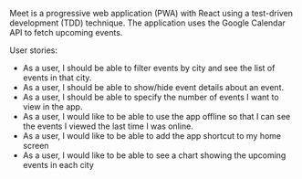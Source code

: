 Meet is a progressive web application (PWA) with React using a
test-driven development (TDD) technique. The application uses the Google
Calendar API to fetch upcoming events.

User stories:

- As a user, I should be able to filter events by city and see the list of events in that city.
- As a user, I should be able to show/hide event details about an event.
- As a user, I should be able to specify the number of events I want to view in the app.
- As a user, I would like to be able to use the app offline so that I can see the events I viewed the last time I was online.
- As a user, I would like to be able to add the app shortcut to my home screen
- As a user, I would like to be able to see a chart showing the upcoming events in each city